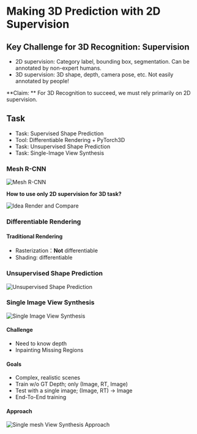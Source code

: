 # Making 3D Prediction with 2D Supervision

## Key Challenge for 3D Recognition: Supervision

* 2D supervision: Category label, bounding box, segmentation.
  Can be annotated by non-expert humans.
* 3D supervision: 3D shape, depth, camera pose, etc.
  Not easily annotated by people!

**Claim: ** For 3D Recognition to succeed, we must rely primarily on 2D supervision.

## Task

* Task: Supervised Shape Prediction
* Tool: Differentiable Rendering + PyTorch3D
* Task: Unsupervised Shape Prediction
* Task: Single-Image View Synthesis

### Mesh R-CNN

![Mesh R-CNN](https://github.com/SleepEaaarly/PyTorch3D-Learning/tree/main/picturesMesh_R-CNN.png)

**How to use only 2D supervision for 3D task?**

![Idea Render and Compare](https://github.com/SleepEaaarly/PyTorch3D-Learning/tree/main/picturesIdea_Render_and_Compare.png)

### Differentiable Rendering

#### Traditional Rendering

* Rasterization：**Not** differentiable
* Shading: differentiable

### Unsupervised Shape Prediction

![Unsupervised Shape Prediction](https://github.com/SleepEaaarly/PyTorch3D-Learning/tree/main/picturesUnsupervised_Shape_Prediction.png)

### Single Image View Synthesis

![Single Image View Synthesis](https://github.com/SleepEaaarly/PyTorch3D-Learning/tree/main/picturesSingle_Image_View_Synthesis.png)

#### **Challenge**

* Need to know depth
* Inpainting Missing Regions

#### Goals

* Complex, realistic scenes
* Train w/o GT Depth; only (Image, RT, Image)
* Test with a single image; (Image, RT) -> Image
* End-To-End training

#### Approach

![Single mesh View Synthesis Approach](https://github.com/SleepEaaarly/PyTorch3D-Learning/tree/main/picturesSingle_mesh_View_Synthesis_Approach.png)